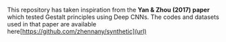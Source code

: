 This repository has taken inspiration from the **Yan & Zhou (2017) paper** which tested Gestalt principles using Deep CNNs. The codes and datasets used in that paper are available here[https://github.com/zhennany/synthetic](url)
